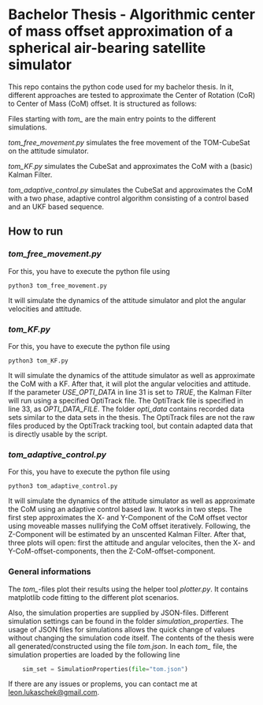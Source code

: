 # Bachelor Thesis - Algorithmic center of mass offset approximation of a spherical air-bearing satellite simulator

This repo contains the python code used for my bachelor thesis. In it, different approaches are tested to approximate the Center of Rotation (CoR) to Center of Mass (CoM) offset.
It is structured as follows:

Files starting with *tom_* are the main entry points to the different simulations.

*tom_free_movement.py* simulates the free movement of the TOM-CubeSat on the attitude simulator. 

*tom_KF.py* simulates the CubeSat and approximates the CoM with a (basic) Kalman Filter. 

*tom_adaptive_control.py* simulates the CubeSat and approximates the CoM with a two phase, adaptive control algorithm consisting of a control based and an UKF based 
sequence.

## How to run

### *tom_free_movement.py*
For this, you have to execute the python file using 
```console
python3 tom_free_movement.py
```
It will simulate the dynamics of the attitude simulator and plot the angular velocities and attitude.

### *tom_KF.py*
For this, you have to execute the python file using 
```console
python3 tom_KF.py
```
It will simulate the dynamics of the attitude simulator as well as approximate the CoM with a KF. After that, it will plot the angular velocities and attitude.
If the parameter *USE_OPTI_DATA* in line 31 is set to *TRUE*, the Kalman Filter will run using a specified OptiTrack file. The OptiTrack file is specified in line 33, 
as *OPTI_DATA_FILE*. The folder *opti_data* contains recorded data sets similar to the data sets in the thesis. The OptiTrack files are not the raw files produced by the OptiTrack tracking tool, but contain adapted data that is directly usable by the script.

### *tom_adaptive_control.py*
For this, you have to execute the python file using 
```console
python3 tom_adaptive_control.py
```
It will simulate the dynamics of the attitude simulator as well as approximate the CoM using an adaptive control based law. It works in two steps.
The first step approximates the X- and Y-Component of the CoM offset vector using moveable masses nullifying the CoM offset iteratively. 
Following, the Z-Component will be estimated by an unscented Kalman Filter. After that, three plots will open: first the attitude and angular velocites, then the 
X- and Y-CoM-offset-components, then the Z-CoM-offset-component.

### General informations
The *tom_*-files plot their results using the helper tool *plotter.py*. It contains matplotlib code fitting to the different plot scenarios.

Also, the simulation properties are supplied by JSON-files. Different simulation settings can be found in the folder *simulation_properties*. The usage of JSON files for simulations 
allows the quick change of values without changing the simulation code itself. The contents of the thesis were all generated/constructed using the file *tom.json*. In each *tom_* file, 
the simulation properties are loaded by the following line
```python
    sim_set = SimulationProperties(file="tom.json")
```

If there are any issues or proplems, you can contact me at [leon.lukaschek@gmail.com](mailto:leon.lukaschek@gmail.com).

